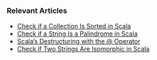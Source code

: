 ### Relevant Articles
- [Check if a Collection Is Sorted in Scala](https://www.baeldung.com/scala/check-collection-sorted)
- [Check if a String Is a Palindrome in Scala](https://www.baeldung.com/scala/string-palindrome-test)
- [Scala’s Destructuring with the @ Operator](https://www.baeldung.com/scala/destructuring-operator)
- [Check if Two Strings Are Isomorphic in Scala](https://www.baeldung.com/scala/string-isomorphism)
